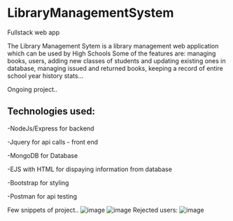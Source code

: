 # LibraryManagementSystem

Fullstack web app

The Library Management Sytem is a library management web application which can be used by High Schools 
Some of the features are: managing books, users, adding new classes of students and updating existing ones
in database, managing issued and returned books, keeping a record of entire school year history stats...

Ongoing project..

## Technologies used:
-NodeJs/Express for backend

-Jquery for api calls - front end

-MongoDB for Database

-EJS with HTML for dispaying information from database 

-Bootstrap for styling

-Postman for api testing

Few snippets of project..
![image](https://user-images.githubusercontent.com/57440622/132106812-b7b2b373-48ba-40c8-8de9-d3847a7f28f9.png)
![image](https://user-images.githubusercontent.com/57440622/132106822-dcc55a9d-a2dc-477f-8bd5-f795543d3bdc.png)
Rejected users:
![image](https://user-images.githubusercontent.com/57440622/133690082-35286d6f-6da0-4b1f-93fa-40b0143c3f76.png)

